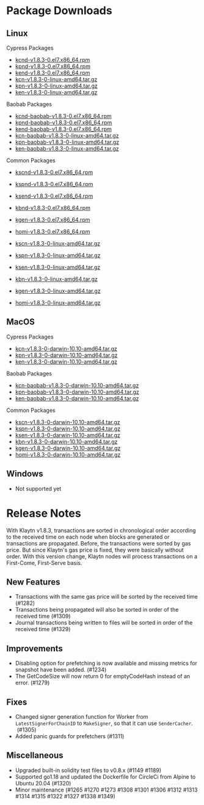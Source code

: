 # Package Downloads <a id="package-downloads"></a>

## Linux <a id="linux"></a>

Cypress Packages
- [kcnd-v1.8.3-0.el7.x86_64.rpm](https://packages.klaytn.net/klaytn/v1.8.3/kcnd-v1.8.3-0.el7.x86_64.rpm)
- [kpnd-v1.8.3-0.el7.x86_64.rpm](https://packages.klaytn.net/klaytn/v1.8.3/kpnd-v1.8.3-0.el7.x86_64.rpm)
- [kend-v1.8.3-0.el7.x86_64.rpm](https://packages.klaytn.net/klaytn/v1.8.3/kend-v1.8.3-0.el7.x86_64.rpm)
- [kcn-v1.8.3-0-linux-amd64.tar.gz](https://packages.klaytn.net/klaytn/v1.8.3/kcn-v1.8.3-0-linux-amd64.tar.gz)
- [kpn-v1.8.3-0-linux-amd64.tar.gz](https://packages.klaytn.net/klaytn/v1.8.3/kpn-v1.8.3-0-linux-amd64.tar.gz)
- [ken-v1.8.3-0-linux-amd64.tar.gz](https://packages.klaytn.net/klaytn/v1.8.3/ken-v1.8.3-0-linux-amd64.tar.gz)

Baobab Packages
- [kcnd-baobab-v1.8.3-0.el7.x86_64.rpm](https://packages.klaytn.net/klaytn/v1.8.3/kcnd-baobab-v1.8.3-0.el7.x86_64.rpm)
- [kpnd-baobab-v1.8.3-0.el7.x86_64.rpm](https://packages.klaytn.net/klaytn/v1.8.3/kpnd-baobab-v1.8.3-0.el7.x86_64.rpm)
- [kend-baobab-v1.8.3-0.el7.x86_64.rpm](https://packages.klaytn.net/klaytn/v1.8.3/kend-baobab-v1.8.3-0.el7.x86_64.rpm)
- [kcn-baobab-v1.8.3-0-linux-amd64.tar.gz](https://packages.klaytn.net/klaytn/v1.8.3/kcn-baobab-v1.8.3-0-linux-amd64.tar.gz)
- [kpn-baobab-v1.8.3-0-linux-amd64.tar.gz](https://packages.klaytn.net/klaytn/v1.8.3/kpn-baobab-v1.8.3-0-linux-amd64.tar.gz)
- [ken-baobab-v1.8.3-0-linux-amd64.tar.gz](https://packages.klaytn.net/klaytn/v1.8.3/ken-baobab-v1.8.3-0-linux-amd64.tar.gz)

Common Packages
- [kscnd-v1.8.3-0.el7.x86_64.rpm](https://packages.klaytn.net/klaytn/v1.8.3/kscnd-v1.8.3-0.el7.x86_64.rpm)
- [kspnd-v1.8.3-0.el7.x86_64.rpm](https://packages.klaytn.net/klaytn/v1.8.3/kspnd-v1.8.3-0.el7.x86_64.rpm)
- [ksend-v1.8.3-0.el7.x86_64.rpm](https://packages.klaytn.net/klaytn/v1.8.3/ksend-v1.8.3-0.el7.x86_64.rpm)
- [kbnd-v1.8.3-0.el7.x86_64.rpm](https://packages.klaytn.net/klaytn/v1.8.3/kbnd-v1.8.3-0.el7.x86_64.rpm)
- [kgen-v1.8.3-0.el7.x86_64.rpm](https://packages.klaytn.net/klaytn/v1.8.3/kgen-v1.8.3-0.el7.x86_64.rpm)
- [homi-v1.8.3-0.el7.x86_64.rpm](https://packages.klaytn.net/klaytn/v1.8.3/homi-v1.8.3-0.el7.x86_64.rpm)

- [kscn-v1.8.3-0-linux-amd64.tar.gz](https://packages.klaytn.net/klaytn/v1.8.3/kscn-v1.8.3-0-linux-amd64.tar.gz)
- [kspn-v1.8.3-0-linux-amd64.tar.gz](https://packages.klaytn.net/klaytn/v1.8.3/kspn-v1.8.3-0-linux-amd64.tar.gz)
- [ksen-v1.8.3-0-linux-amd64.tar.gz](https://packages.klaytn.net/klaytn/v1.8.3/ksen-v1.8.3-0-linux-amd64.tar.gz)
- [kbn-v1.8.3-0-linux-amd64.tar.gz](https://packages.klaytn.net/klaytn/v1.8.3/kbn-v1.8.3-0-linux-amd64.tar.gz)
- [kgen-v1.8.3-0-linux-amd64.tar.gz](https://packages.klaytn.net/klaytn/v1.8.3/kgen-v1.8.3-0-linux-amd64.tar.gz)
- [homi-v1.8.3-0-linux-amd64.tar.gz](https://packages.klaytn.net/klaytn/v1.8.3/homi-v1.8.3-0-linux-amd64.tar.gz)


## MacOS <a id="macos"></a>

Cypress Packages
- [kcn-v1.8.3-0-darwin-10.10-amd64.tar.gz](https://packages.klaytn.net/klaytn/v1.8.3/kcn-v1.8.3-0-darwin-10.10-amd64.tar.gz)
- [kpn-v1.8.3-0-darwin-10.10-amd64.tar.gz](https://packages.klaytn.net/klaytn/v1.8.3/kpn-v1.8.3-0-darwin-10.10-amd64.tar.gz)
- [ken-v1.8.3-0-darwin-10.10-amd64.tar.gz](https://packages.klaytn.net/klaytn/v1.8.3/ken-v1.8.3-0-darwin-10.10-amd64.tar.gz)

Baobab Packages
- [kcn-baobab-v1.8.3-0-darwin-10.10-amd64.tar.gz](https://packages.klaytn.net/klaytn/v1.8.3/kcn-baobab-v1.8.3-0-darwin-10.10-amd64.tar.gz)
- [kpn-baobab-v1.8.3-0-darwin-10.10-amd64.tar.gz](https://packages.klaytn.net/klaytn/v1.8.3/kpn-baobab-v1.8.3-0-darwin-10.10-amd64.tar.gz)
- [ken-baobab-v1.8.3-0-darwin-10.10-amd64.tar.gz](https://packages.klaytn.net/klaytn/v1.8.3/ken-baobab-v1.8.3-0-darwin-10.10-amd64.tar.gz)

Common Packages
- [kscn-v1.8.3-0-darwin-10.10-amd64.tar.gz](https://packages.klaytn.net/klaytn/v1.8.3/kscn-v1.8.3-0-darwin-10.10-amd64.tar.gz)
- [kspn-v1.8.3-0-darwin-10.10-amd64.tar.gz](https://packages.klaytn.net/klaytn/v1.8.3/kspn-v1.8.3-0-darwin-10.10-amd64.tar.gz)
- [ksen-v1.8.3-0-darwin-10.10-amd64.tar.gz](https://packages.klaytn.net/klaytn/v1.8.3/ksen-v1.8.3-0-darwin-10.10-amd64.tar.gz)
- [kbn-v1.8.3-0-darwin-10.10-amd64.tar.gz](https://packages.klaytn.net/klaytn/v1.8.3/kbn-v1.8.3-0-darwin-10.10-amd64.tar.gz)
- [kgen-v1.8.3-0-darwin-10.10-amd64.tar.gz](https://packages.klaytn.net/klaytn/v1.8.3/kgen-v1.8.3-0-darwin-10.10-amd64.tar.gz)
- [homi-v1.8.3-0-darwin-10.10-amd64.tar.gz](https://packages.klaytn.net/klaytn/v1.8.3/homi-v1.8.3-0-darwin-10.10-amd64.tar.gz)

## Windows <a id="windows"></a>

- Not supported yet


# Release Notes <a id="release-notes"></a>

With Klaytn v1.8.3, transactions are sorted in chronological order according to the received time on each node when blocks are generated or transactions are propagated. Before, the transactions were sorted by gas price. But since Klaytn's gas price is fixed, they were basically without order. With this version change, Klaytn nodes will process transactions on a First-Come, First-Serve basis. 

## New Features 
- Transactions with the same gas price will be sorted by the received time (#1282)
- Transactions being propagated will also be sorted in order of the received time (#1309)
- Journal transactions being written to files will be sorted in order of the received time (#1329)

## Improvements 
- Disabling option for prefetching is now available and missing metrics for snapshot have been added. (#1234)
- The GetCodeSize will now return 0 for emptyCodeHash instead of an error. (#1279)

## Fixes
- Changed signer generation function for Worker from `LatestSignerForChainID` to `MakeSigner`, so that it can use `SenderCacher`.  (#1305)
- Added panic guards for prefetchers (#1311)

## Miscellaneous
- Upgraded built-in solidity test files to v0.8.x (#1149 #1189)
- Supported go1.18 and updated the Dockerfile for CircleCi from Alpine to Ubuntu 20.04 (#1320)
- Minor maintenance (#1265 #1270 #1273 #1308 #1301 #1306 #1312 #1313 #1314 #1315 #1322 #1327 #1338 #1349)
